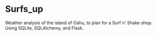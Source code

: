 # Surfs_up
Weather analysis of the island of Oahu, to plan for a Surf n' Shake shop. Using SQLite, SQLAlchemy, and Flask.
